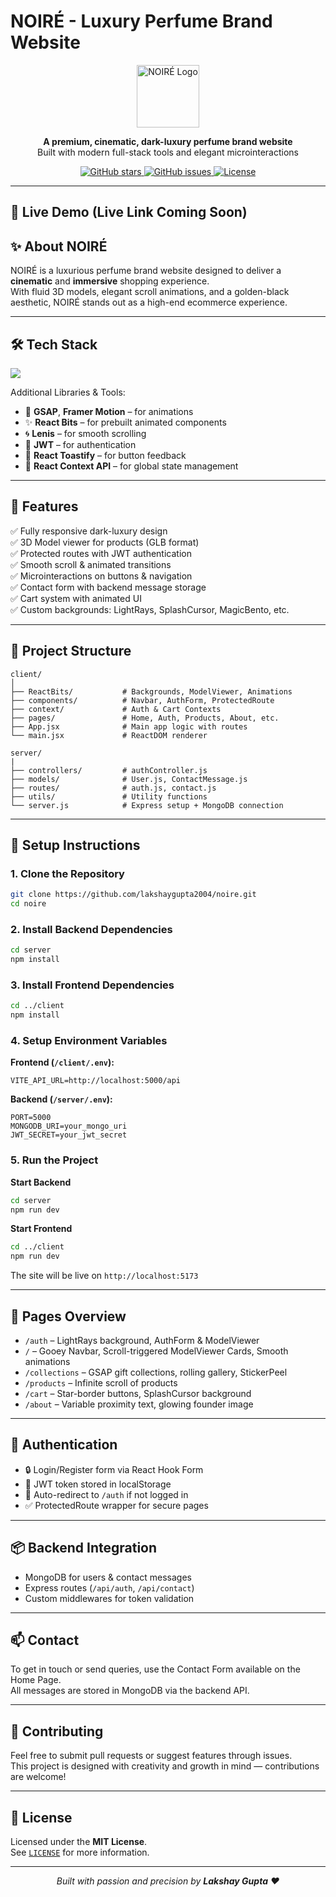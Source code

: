 
# NOIRÉ - Luxury Perfume Brand Website

<p align="center">
  <img src="https://raw.githubusercontent.com/lakshaygupta2004/noire/main/public/Noire.png" alt="NOIRÉ Logo" width="100" />
</p>

<p align="center">
  <b>A premium, cinematic, dark-luxury perfume brand website</b><br/>
  Built with modern full-stack tools and elegant microinteractions
</p>

<p align="center">
  <a href="https://github.com/lakshaygupta2004/noire/stargazers">
    <img src="https://img.shields.io/github/stars/lakshaygupta2004/noire?style=social" alt="GitHub stars"/>
  </a>
  <a href="https://github.com/lakshaygupta2004/noire/issues">
    <img src="https://img.shields.io/github/issues/lakshaygupta2004/noire?color=8F6A35" alt="GitHub issues"/>
  </a>
  <a href="https://github.com/lakshaygupta2004/noire/blob/main/LICENSE">
    <img src="https://img.shields.io/github/license/lakshaygupta2004/noire?color=green" alt="License"/>
  </a>
</p>

---

## 🔗 Live Demo (Live Link Coming Soon)


## ✨ About NOIRÉ

NOIRÉ is a luxurious perfume brand website designed to deliver a **cinematic** and **immersive** shopping experience.  
With fluid 3D models, elegant scroll animations, and a golden-black aesthetic, NOIRÉ stands out as a high-end ecommerce experience.

---

## 🛠️ Tech Stack

<p align="left">
  <img src="https://skillicons.dev/icons?i=react,tailwind,nodejs,express,mongodb,javascript,vite,css,html,git,github" />
</p>

Additional Libraries & Tools:
- 🎥 **GSAP**, **Framer Motion** – for animations
- ✨ **React Bits** – for prebuilt animated components
- 🌀 **Lenis** – for smooth scrolling
- 🔐 **JWT** – for authentication
- 🔄 **React Toastify** – for button feedback
- 🧠 **React Context API** – for global state management

---

## 🚀 Features

✅ Fully responsive dark-luxury design  
✅ 3D Model viewer for products (GLB format)  
✅ Protected routes with JWT authentication  
✅ Smooth scroll & animated transitions  
✅ Microinteractions on buttons & navigation  
✅ Contact form with backend message storage  
✅ Cart system with animated UI  
✅ Custom backgrounds: LightRays, SplashCursor, MagicBento, etc.  

---

## 📁 Project Structure

```
client/
│
├── ReactBits/           # Backgrounds, ModelViewer, Animations
├── components/          # Navbar, AuthForm, ProtectedRoute
├── context/             # Auth & Cart Contexts
├── pages/               # Home, Auth, Products, About, etc.
├── App.jsx              # Main app logic with routes
└── main.jsx             # ReactDOM renderer

server/
|
├── controllers/         # authController.js
├── models/              # User.js, ContactMessage.js
├── routes/              # auth.js, contact.js
├── utils/               # Utility functions
└── server.js            # Express setup + MongoDB connection
```

---

## 🔧 Setup Instructions

### 1. Clone the Repository
```bash
git clone https://github.com/lakshaygupta2004/noire.git
cd noire
```

### 2. Install Backend Dependencies
```bash
cd server
npm install
```

### 3. Install Frontend Dependencies
```bash
cd ../client
npm install
```

### 4. Setup Environment Variables

**Frontend (`/client/.env`):**
```
VITE_API_URL=http://localhost:5000/api
```

**Backend (`/server/.env`):**
```
PORT=5000
MONGODB_URI=your_mongo_uri
JWT_SECRET=your_jwt_secret
```

### 5. Run the Project

**Start Backend**
```bash
cd server
npm run dev
```

**Start Frontend**
```bash
cd ../client
npm run dev
```

The site will be live on `http://localhost:5173`

---

## 🧪 Pages Overview

- `/auth` – LightRays background, AuthForm & ModelViewer  
- `/` – Gooey Navbar, Scroll-triggered ModelViewer Cards, Smooth animations  
- `/collections` – GSAP gift collections, rolling gallery, StickerPeel  
- `/products` – Infinite scroll of products  
- `/cart` – Star-border buttons, SplashCursor background  
- `/about` – Variable proximity text, glowing founder image  

---

## 🔐 Authentication

- 🔒 Login/Register form via React Hook Form
- 🪪 JWT token stored in localStorage
- 🔁 Auto-redirect to `/auth` if not logged in
- ✅ ProtectedRoute wrapper for secure pages

---

## 📦 Backend Integration

- MongoDB for users & contact messages  
- Express routes (`/api/auth`, `/api/contact`)  
- Custom middlewares for token validation  

---

## 📫 Contact

To get in touch or send queries, use the Contact Form available on the Home Page.  
All messages are stored in MongoDB via the backend API.

---

## 🧠 Contributing

Feel free to submit pull requests or suggest features through issues.  
This project is designed with creativity and growth in mind — contributions are welcome!

---

## 📜 License

Licensed under the **MIT License**.  
See [`LICENSE`](https://github.com/lakshaygupta2004/noire/blob/main/LICENSE) for more information.

---

<p align="center"><i>Built with passion and precision by <b>Lakshay Gupta</b> ❤️</i></p>
